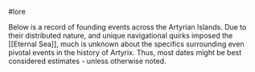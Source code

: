 #lore 

Below is a record of founding events across the Artyrian Islands. Due to their distributed nature, and unique navigational quirks imposed the [[Eternal Sea]], much is unknown about the specifics surrounding even pivotal events in the history of Artyrix. Thus, most dates might be best considered estimates - unless otherwise noted.


